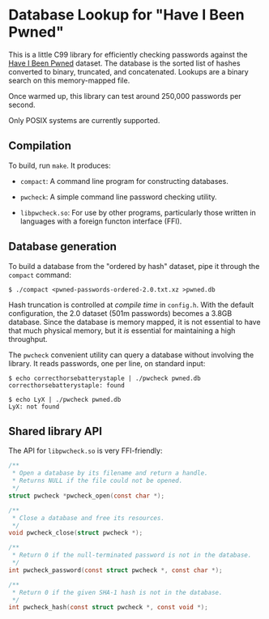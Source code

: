 # Database Lookup for "Have I Been Pwned"

This is a little C99 library for efficiently checking passwords against
the [Have I Been Pwned][pwn] dataset. The database is the sorted list of
hashes converted to binary, truncated, and concatenated. Lookups are a
binary search on this memory-mapped file.

Once warmed up, this library can test around 250,000 passwords per
second.

Only POSIX systems are currently supported.

## Compilation

To build, run `make`. It produces:

* `compact`: A command line program for constructing databases.

* `pwcheck`: A simple command line password checking utility.

* `libpwcheck.so`: For use by other programs, particularly those written
  in languages with a foreign functon interface (FFI).

## Database generation

To build a database from the "ordered by hash" dataset, pipe it through
the `compact` command:

    $ ./compact <pwned-passwords-ordered-2.0.txt.xz >pwned.db

Hash truncation is controlled at *compile time* in `config.h`. With the
default configuration, the 2.0 dataset (501m passwords) becomes a 3.8GB
database. Since the database is memory mapped, it is not essential to
have that much physical memory, but it *is* essential for maintaining a
high throughput.

The `pwcheck` convenient utility can query a database without involving
the library. It reads passwords, one per line, on standard input:

    $ echo correcthorsebatterystaple | ./pwcheck pwned.db
    correcthorsebatterystaple: found

    $ echo LyX | ./pwcheck pwned.db
    LyX: not found

## Shared library API

The API for `libpwcheck.so` is very FFI-friendly:

```c
/**
 * Open a database by its filename and return a handle.
 * Returns NULL if the file could not be opened.
 */
struct pwcheck *pwcheck_open(const char *);

/**
 * Close a database and free its resources.
 */
void pwcheck_close(struct pwcheck *);

/**
 * Return 0 if the null-terminated password is not in the database.
 */
int pwcheck_password(const struct pwcheck *, const char *);

/**
 * Return 0 if the given SHA-1 hash is not in the database.
 */
int pwcheck_hash(const struct pwcheck *, const void *);
```

[pwn]: https://haveibeenpwned.com/Passwords
